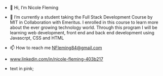 - 👋 Hi, I’m Nicole Fleming
- 🌱 I’m currently a student taking the Full Stack Development Course by MIT in Collaboration with Emeritus. I enrolled in this course to learn more about the ever growing technology world. Through this program I will be learning web development, front end and back end development using Javascrpt, CSS and HTML 
- 📫 How to reach me NFleming84@gmail.com
-  www.linkedin.com/in/nicole-fleming-403b217

- text in pink;
<!---
NicoleFleming4/NicoleFleming4 is a ✨ special ✨ repository because its `README.md` (this file) appears on your GitHub profile.
You can click the Preview link to take a look at your changes.
--->
